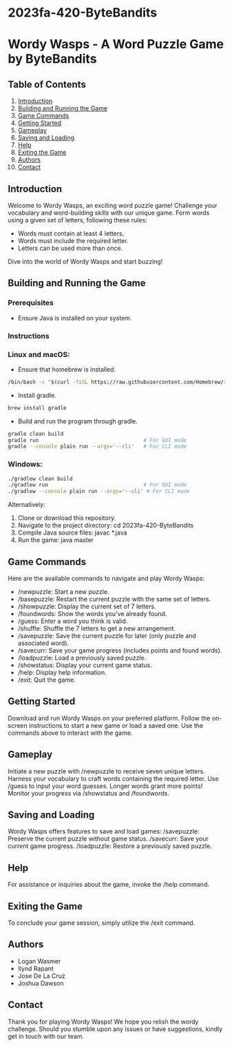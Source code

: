 # 2023fa-420-ByteBandits

# **Wordy Wasps** - A Word Puzzle Game by ByteBandits

## Table of Contents

1. [Introduction](#introduction)
2. [Building and Running the Game](#building-and-running-the-game)
3. [Game Commands](#game-commands)
4. [Getting Started](#getting-started)
5. [Gameplay](#gameplay)
6. [Saving and Loading](#saving-and-loading)
7. [Help](#help)
8. [Exiting the Game](#exiting-the-game)
9. [Authors](#authors)
10. [Contact](#contact)

## Introduction

Welcome to Wordy Wasps, an exciting word puzzle game! Challenge your vocabulary and word-building skills with our unique game. Form words using a given set of letters, following these rules:

- Words must contain at least 4 letters.
- Words must include the required letter.
- Letters can be used more than once.

Dive into the world of Wordy Wasps and start buzzing!

## Building and Running the Game

### Prerequisites
- Ensure Java is installed on your system.

### Instructions

### Linux and macOS:
- Ensure that homebrew is installed.
```bash
/bin/bash -c "$(curl -fsSL https://raw.githubusercontent.com/Homebrew/install/HEAD/install.sh)"
```
- Install gradle.
```bash
brew install gradle
```
- Build and run the program through gradle.
```bash
gradle clean build
gradle run                                  # For GUI mode
gradle --console plain run --args='--cli'   # For CLI mode
```
### Windows:

```bash
./gradlew clean build
./gradlew run                               # For GUI mode
./gradlew --console plain run --args='--cli' # For CLI mode
```

Alternatively:

1. Clone or download this repository.
2. Navigate to the project directory: cd 2023fa-420-ByteBandits
3. Compile Java source files: javac *.java
4. Run the game: java master

## Game Commands
Here are the available commands to navigate and play Wordy Wasps:

- /newpuzzle: Start a new puzzle.
- /basepuzzle: Restart the current puzzle with the same set of letters.
- /showpuzzle: Display the current set of 7 letters.
- /foundwords: Show the words you've already found.
- /guess: Enter a word you think is valid.
- /shuffle: Shuffle the 7 letters to get a new arrangement.
- /savepuzzle: Save the current puzzle for later (only puzzle and associated word).
- /savecurr: Save your game progress (includes points and found words).
- /loadpuzzle: Load a previously saved puzzle.
- /showstatus: Display your current game status.
- /help: Display help information.
- /exit: Quit the game.

## Getting Started
Download and run Wordy Wasps on your preferred platform. Follow the on-screen instructions to start a new game or load a saved one. Use the commands above to interact with the game.

## Gameplay
Initiate a new puzzle with /newpuzzle to receive seven unique letters. Harness your vocabulary to craft words containing the required letter. Use /guess to input your word guesses. Longer words grant more points! Monitor your progress via /showstatus and /foundwords.

## Saving and Loading
Wordy Wasps offers features to save and load games:
/savepuzzle: Preserve the current puzzle without game status.
/savecurr: Save your current game progress.
/loadpuzzle: Restore a previously saved puzzle.

## Help
For assistance or inquiries about the game, invoke the /help command.

## Exiting the Game
To conclude your game session, simply utilize the /exit command.

## Authors
- Logan Wasmer
- Ilynd Rapant
- Jose De La Cruz
- Joshua Dawson

## Contact
Thank you for playing Wordy Wasps! We hope you relish the wordy challenge. Should you stumble upon any issues or have suggestions, kindly get in touch with our team.

